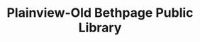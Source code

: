 ---
layout: repo
title: "Plainview-Old Bethpage Public Library"
id: 22343
permalink: repos/22343/
---